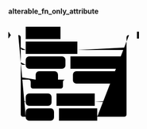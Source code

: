 #### alterable_fn_only_attribute

<svg class="rrdiagram" version="1.1" xmlns:xlink="http://www.w3.org/1999/xlink" xmlns="http://www.w3.org/2000/svg" width="263" height="200" viewbox="0 0 263 200"><path class="connector" d="M0 22h35m70 0h143m-223 25q0 5 5 5h5m104 0h94q5 0 5-5m-213 30q0 5 5 5h5m80 0h10m103 0h5q5 0 5-5m-213 30q0 5 5 5h25m45 0h20m-80 0q5 0 5 5v8q0 5 5 5h55q5 0 5-5v-8q0-5 5-5m5 0h10m91 0h12q5 0 5-5m-213 45q0 5 5 5h5m52 0h10m77 0h59q5 0 5-5m-218-130q5 0 5 5v155q0 5 5 5h5m57 0h10m77 0h54q5 0 5-5v-155q0-5 5-5m5 0h15"/><polygon points="0,29 5,22 0,15" style="fill:black;stroke-width:0"/><a xlink:href="../../syntax_resources/grammar_diagrams#volatility"><rect class="rule" x="35" y="5" width="70" height="25"/><text class="text" x="45" y="22">volatility</text></a><a xlink:href="../../syntax_resources/grammar_diagrams#on-null-input"><rect class="rule" x="35" y="35" width="104" height="25"/><text class="text" x="45" y="52">on_null_input</text></a><rect class="literal" x="35" y="65" width="80" height="25" rx="7"/><text class="text" x="45" y="82">PARALLEL</text><a xlink:href="../../syntax_resources/grammar_diagrams#parallel-mode"><rect class="rule" x="125" y="65" width="103" height="25"/><text class="text" x="135" y="82">parallel_mode</text></a><rect class="literal" x="55" y="95" width="45" height="25" rx="7"/><text class="text" x="65" y="112">NOT</text><rect class="literal" x="130" y="95" width="91" height="25" rx="7"/><text class="text" x="140" y="112">LEAKPROOF</text><rect class="literal" x="35" y="140" width="52" height="25" rx="7"/><text class="text" x="45" y="157">COST</text><a xlink:href="../../syntax_resources/grammar_diagrams#int-literal"><rect class="rule" x="97" y="140" width="77" height="25"/><text class="text" x="107" y="157">int_literal</text></a><rect class="literal" x="35" y="170" width="57" height="25" rx="7"/><text class="text" x="45" y="187">ROWS</text><a xlink:href="../../syntax_resources/grammar_diagrams#int-literal"><rect class="rule" x="102" y="170" width="77" height="25"/><text class="text" x="112" y="187">int_literal</text></a><polygon points="259,29 263,29 263,15 259,15" style="fill:black;stroke-width:0"/></svg>

